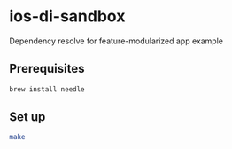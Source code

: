 # ios-di-sandbox
Dependency resolve for feature-modularized app example

## Prerequisites

```sh
brew install needle
```

## Set up

```sh
make
```
